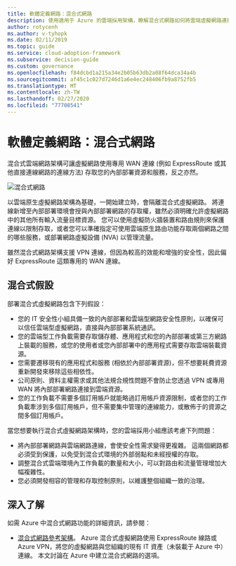 ```yaml
---
title: 軟體定義網路：混合式網路
description: 使用適用于 Azure 的雲端採用架構，瞭解混合式網路如何將雲端虛擬網路連接到內部部署資源。
author: rotycenh
ms.author: v-tyhopk
ms.date: 02/11/2019
ms.topic: guide
ms.service: cloud-adoption-framework
ms.subservice: decision-guide
ms.custom: governance
ms.openlocfilehash: f84dcbd1a215a34e2b05b63db2a08f64dca34a4b
ms.sourcegitcommit: af45c1c027d7246d1a6e4ec248406fb9a8752fb5
ms.translationtype: MT
ms.contentlocale: zh-TW
ms.lasthandoff: 02/27/2020
ms.locfileid: "77708541"
---
```

# <a name="software-defined-networking-hybrid-network"></a>軟體定義網路：混合式網路

混合式雲端網路架構可讓虛擬網路使用專用 WAN 連線 (例如 ExpressRoute 或其他直接連線網路的連線方法) 存取您的內部部署資源和服務，反之亦然。

![混合式網路](https://docs.microsoft.com/azure/architecture/reference-architectures/hybrid-networking/images/expressroute.png)

以雲端原生虛擬網路架構為基礎，一開始建立時，會隔離混合式虛擬網路。 將連線新增至內部部署環境會授與內部部署網路的存取權，雖然必須明確允許虛擬網路中的其他所有輸入流量目標資源。 您可以使用虛擬防火牆裝置和路由規則來保護連線以限制存取，或者您可以準確指定可使用雲端原生路由功能存取兩個網路之間的哪些服務，或部署網路虛擬設備 (NVA) 以管理流量。

雖然混合式網路架構支援 VPN 連線，但因為較高的效能和增強的安全性，因此偏好 ExpressRoute 這類專用的 WAN 連線。

## <a name="hybrid-assumptions"></a>混合式假設

部署混合式虛擬網路包含下列假設：

- 您的 IT 安全性小組具備一致的內部部署和雲端型網路安全性原則，以確保可以信任雲端型虛擬網路，直接與內部部署系統通訊。
- 您的雲端型工作負載需要存取儲存體、應用程式和您的內部部署或第三方網路上裝載的服務，或您的使用者或您內部部署中的應用程式需要存取雲端裝載資源。
- 您需要遷移現有的應用程式和服務 (相依於內部部署資源)，但不想要耗費資源重新開發來移除這些相依性。
- 公司原則、資料主權需求或其他法規合規性問題不會防止您透過 VPN 或專用 WAN 將內部部署網路連接到雲端資源。
- 您的工作負載不需要多個訂用帳戶就能略過訂用帳戶資源限制，或者您的工作負載牽涉到多個訂用帳戶，但不需要集中管理的連線能力，或散佈于的資源之間多個訂用帳戶。

當您想要執行混合式虛擬網路架構時，您的雲端採用小組應該考慮下列問題：

- 將內部部署網路與雲端網路連線，會使安全性需求變得更複雜。 這兩個網路都必須受到保護，以免受到混合式環境的外部弱點和未經授權的存取。
- 調整混合式雲端環境內工作負載的數量和大小，可以對路由和流量管理增加大幅複雜性。
- 您必須開發相容的管理和存取控制原則，以維護整個組織一致的治理。

## <a name="learn-more"></a>深入了解

如需 Azure 中混合式網路功能的詳細資訊，請參閱：

- [混合式網路參考架構](https://docs.microsoft.com/azure/architecture/reference-architectures/hybrid-networking/expressroute)。 Azure 混合式虛擬網路使用 ExpressRoute 線路或 Azure VPN，將您的虛擬網路與您組織的現有 IT 資產（未裝載于 Azure 中）連線。 本文討論在 Azure 中建立混合式網路的選項。
